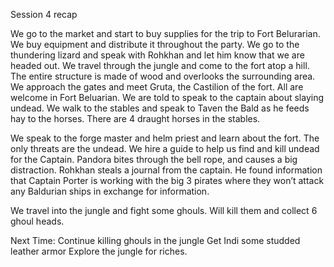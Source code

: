 Session 4 recap


We go to the market and start to buy supplies for the trip to Fort Belurarian. We buy equipment and distribute it throughout the party. We go to the thundering lizard and speak with Rohkhan and let him know that we are headed out. We travel through the jungle and come to the fort atop a hill. The entire structure is made of wood and overlooks the surrounding area. We approach the gates and meet Gruta, the Castilion of the fort. All are welcome in Fort Beluarian. We are told to speak to the captain about slaying undead. We walk to the stables and speak to Taven the Bald as he feeds hay to the horses. There are 4 draught horses in the stables. 

We speak to the forge master and helm priest and learn about the fort. The only threats are the undead. We hire a guide to help us find and kill undead for the Captain. Pandora bites through the bell rope, and causes a big distraction. Rohkhan steals a journal from the captain. He found information that Captain Porter is working with the big 3 pirates where they won’t attack any Baldurian ships in exchange for information.

We travel into the jungle and fight some ghouls. Will kill them and collect 6 ghoul heads.


Next Time:
Continue killing ghouls in the jungle
Get Indi some studded leather armor
Explore the jungle for riches.
